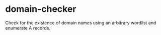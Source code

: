# domain-checker
Check for the existence of domain names using an arbitrary wordlist and enumerate A records.
